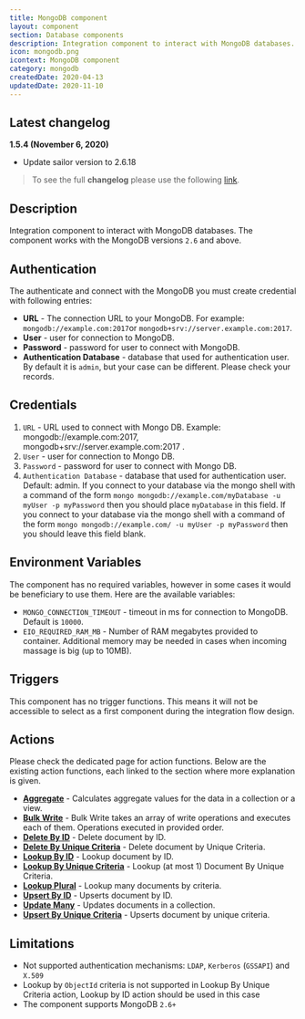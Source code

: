 ```yaml
---
title: MongoDB component
layout: component
section: Database components
description: Integration component to interact with MongoDB databases.
icon: mongodb.png
icontext: MongoDB component
category: mongodb
createdDate: 2020-04-13
updatedDate: 2020-11-10
---
```


## Latest changelog

**1.5.4 (November 6, 2020)**

* Update sailor version to 2.6.18

> To see the full **changelog** please use the following [link](changelog).

## Description

Integration component to interact with MongoDB databases. The component works with
the MongoDB versions `2.6` and above.

## Authentication

The authenticate and connect with the MongoDB you must create credential with
following entries:

*   **URL** - The connection URL to your MongoDB. For example: `mongodb://example.com:2017`or `mongodb+srv://server.example.com:2017`.
*   **User** - user for connection to MongoDB.
*   **Password** - password for user to connect with MongoDB.
*   **Authentication Database** - database that used for authentication user. By default it is `admin`, but your case can be different. Please check your records.

## Credentials

1. `URL` - URL used to connect with Mongo DB.
Example: mongodb://example.com:2017, mongodb+srv://server.example.com:2017 .
2. `User` - user for connection to Mongo DB.
3. `Password` - password for user to connect with Mongo DB.
4. `Authentication Database` - database that used for authentication user. Default: admin. If you connect to your database via the mongo shell with a command of the form `mongo mongodb://example.com/myDatabase -u myUser -p myPassword` then you should place `myDatabase` in this field.  If you connect to your database via the mongo shell with a command of the form  `mongo mongodb://example.com/ -u myUser -p myPassword` then you should leave this field blank.

## Environment Variables

The component has no required variables, however in some cases it would be beneficiary
to use them. Here are the available variables:

*   `MONGO_CONNECTION_TIMEOUT` - timeout in ms for connection to MongoDB. Default is `10000`.
*   `EIO_REQUIRED_RAM_MB` - Number of RAM megabytes provided to container. Additional memory may be needed in cases when incoming massage is big (up to 10MB).

## Triggers

This component has no trigger functions. This means it will not be accessible to
select as a first component during the integration flow design.

## Actions

Please check the dedicated page for action functions. Below are the existing
action functions, each linked to the section where more explanation is given.

*   **[Aggregate](actions#aggregate)** - Calculates aggregate values for the data in a collection or a view.
*   **[Bulk Write](actions#bulk-write)** - Bulk Write takes an array of write operations and executes each of them. Operations executed in provided order.
*   **[Delete By ID](actions#delete-by-id)** - Delete document by ID.
*   **[Delete By Unique Criteria](actions#delete-by-unique-criteria)** - Delete document by Unique Criteria.
*   **[Lookup By ID](actions#lookup-by-id)** -  Lookup document by ID.
*   **[Lookup By Unique Criteria](actions#lookup-by-unique-criteria)** - Lookup (at most 1) Document By Unique Criteria.
*   **[Lookup Plural](actions#lookup-plural)** - Lookup many documents by criteria.
*   **[Upsert By ID](actions#upsert-by-id)** - Upserts document by ID.
*   **[Update Many](actions#update-many)** - Updates documents in a collection.
*   **[Upsert By Unique Criteria](actions#upsert-by-unique-criteria)** - Upserts document by unique criteria.

## Limitations

*   Not supported authentication mechanisms: `LDAP`, `Kerberos` (`GSSAPI`) and `X.509`
*   Lookup by `ObjectId` criteria is not supported in Lookup By Unique Criteria action, Lookup by ID action should be used in this case
*   The component supports MongoDB `2.6+`
